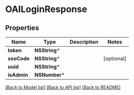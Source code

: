 # OAILoginResponse

## Properties
Name | Type | Description | Notes
------------ | ------------- | ------------- | -------------
**token** | **NSString*** |  | 
**ssoCode** | **NSString*** |  | [optional] 
**uuid** | **NSString*** |  | 
**isAdmin** | **NSNumber*** |  | 

[[Back to Model list]](../README.md#documentation-for-models) [[Back to API list]](../README.md#documentation-for-api-endpoints) [[Back to README]](../README.md)


